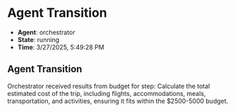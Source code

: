# Agent Transition

- **Agent**: orchestrator
- **State**: running
- **Time**: 3/27/2025, 5:49:28 PM

## Agent Transition

Orchestrator received results from budget for step: Calculate the total estimated cost of the trip, including flights, accommodations, meals, transportation, and activities, ensuring it fits within the $2500-5000 budget.

